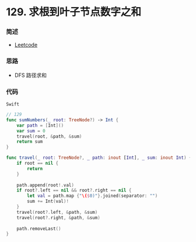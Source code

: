 # 129. 求根到叶子节点数字之和

### 简述

- [Leetcode](https://leetcode-cn.com/problems/sum-root-to-leaf-numbers/)

### 思路

-  DFS 路径求和

### 代码

`Swift`

```swift
// 129
func sumNumbers(_ root: TreeNode?) -> Int {
    var path = [Int]()
    var sum = 0
    travel(root, &path, &sum)
    return sum
}

func travel(_ root: TreeNode?, _ path: inout [Int], _ sum: inout Int) {
    if root == nil {
        return
    }
    
    path.append(root!.val)
    if root?.left == nil && root?.right == nil {
        let val = path.map {"\($0)"}.joined(separator: "")
        sum += Int(val)!
    }
    travel(root?.left, &path, &sum)
    travel(root?.right, &path, &sum)
    
    path.removeLast()
}

```